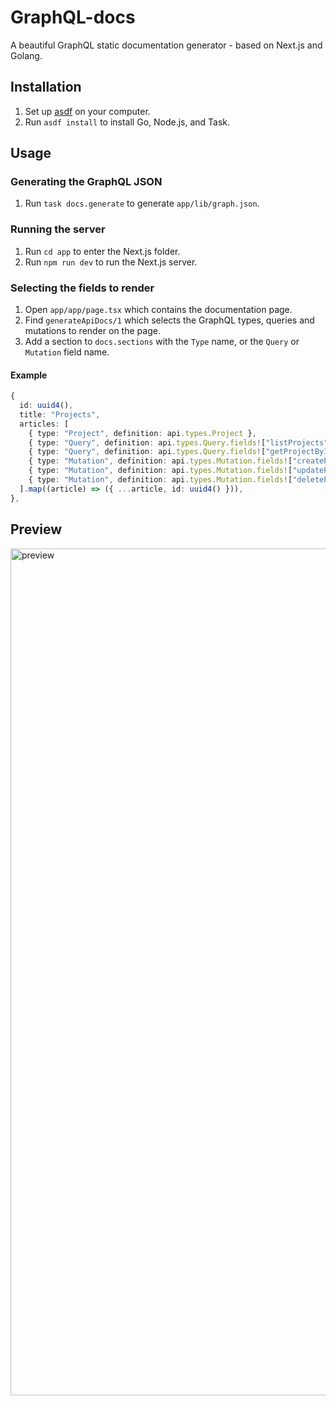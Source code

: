 # GraphQL-docs

A beautiful GraphQL static documentation generator - based on Next.js and Golang.

## Installation

1. Set up [asdf](https://asdf-vm.com) on your computer.
2. Run `asdf install` to install Go, Node.js, and Task.

## Usage

### Generating the GraphQL JSON

1. Run `task docs.generate` to generate `app/lib/graph.json`.

### Running the server

1. Run `cd app` to enter the Next.js folder.
2. Run `npm run dev` to run the Next.js server.

### Selecting the fields to render

1. Open `app/app/page.tsx` which contains the documentation page.
2. Find `generateApiDocs/1` which selects the GraphQL types, queries and mutations to render on the page.
3. Add a section to `docs.sections` with the `Type` name, or the `Query` or `Mutation` field name.

#### Example

```typescript
{
  id: uuid4(),
  title: "Projects",
  articles: [
    { type: "Project", definition: api.types.Project },
    { type: "Query", definition: api.types.Query.fields!["listProjects"] },
    { type: "Query", definition: api.types.Query.fields!["getProjectById"] },
    { type: "Mutation", definition: api.types.Mutation.fields!["createProject"] },
    { type: "Mutation", definition: api.types.Mutation.fields!["updateProject"] },
    { type: "Mutation", definition: api.types.Mutation.fields!["deleteProject"] },
  ].map((article) => ({ ...article, id: uuid4() })),
},
```

## Preview

<img width="1355" alt="preview" src="https://github.com/martinthenth/graphql-docs/assets/9060839/218f4286-9873-4488-8084-4b92179fc7d5">
